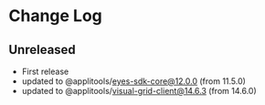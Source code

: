 # Change Log

## Unreleased

- First release
- updated to @applitools/eyes-sdk-core@12.0.0 (from 11.5.0)
- updated to @applitools/visual-grid-client@14.6.3 (from 14.6.0)
